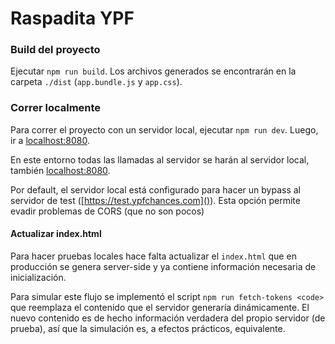 # Raspadita YPF

### Build del proyecto

Ejecutar `npm run build`. Los archivos generados se encontrarán en la carpeta `./dist` (`app.bundle.js` y  `app.css`).

### Correr localmente

Para correr el proyecto con un servidor local, ejecutar `npm run dev`. Luego, ir a [localhost:8080]().

En este entorno todas las llamadas al servidor se harán al servidor local, también [localhost:8080]().

Por default, el servidor local está configurado para hacer un bypass al servidor de test ([https://test.ypfchances.com]()). Esta opción permite evadir problemas de CORS (que no son pocos)

#### Actualizar index.html

Para hacer pruebas locales hace falta actualizar el `index.html` que en producción se genera server-side y ya contiene información necesaria de inicialización.

Para simular este flujo se implementó el script `npm run fetch-tokens <code>` que reemplaza el contenido que el servidor generaría dinámicamente. El nuevo contenido es de hecho información verdadera del propio servidor (de prueba), así que la simulación es, a efectos prácticos, equivalente.
